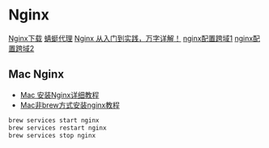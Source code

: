 # Nginx

[Nginx下载](http://nginx.org/en/download.html)
[蜻蜓代理](https://proxy.horocn.com/)
[Nginx 从入门到实践，万字详解！](https://juejin.im/post/5ea931866fb9a043815146fb)
[nginx配置跨域1](https://www.cnblogs.com/cainiaoyige1/p/14059412.html)
[nginx配置跨域2](https://blog.csdn.net/xiojing825/article/details/83383524)

## Mac Nginx

- [Mac 安装Nginx详细教程](https://blog.csdn.net/Wjhsmart/article/details/115739192)
- [Mac非brew方式安装nginx教程](https://www.jianshu.com/p/bac250bcdaf9)

``` js
brew services start nginx
brew services restart nginx
brew services stop nginx
```
